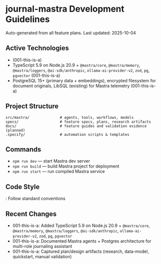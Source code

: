 # journal-mastra Development Guidelines

Auto-generated from all feature plans. Last updated: 2025-10-04

## Active Technologies

- (001-this-is-a)
- TypeScript 5.9 on Node.js 20.9 + `@mastra/core`, `@mastra/memory`, `@mastra/loggers`, `@ai-sdk/anthropic`, `ollama-ai-provider-v2`, `zod`, `pg`, `pgvector` (001-this-is-a)
- PostgreSQL 15+ (primary data + embeddings), encrypted filesystem for document originals, LibSQL (existing) for Mastra telemetry (001-this-is-a)

## Project Structure

```
src/mastra/              # agents, tools, workflows, models
specs/                   # feature specs, plans, research artifacts
docs/                    # feature guides and validation evidence (planned)
.specify/                # automation scripts & templates
```

## Commands

- `npm run dev` — start Mastra dev server
- `npm run build` — build Mastra project for deployment
- `npm run start` — run compiled Mastra service

## Code Style

: Follow standard conventions

## Recent Changes

- 001-this-is-a: Added TypeScript 5.9 on Node.js 20.9 + `@mastra/core`, `@mastra/memory`, `@mastra/loggers`, `@ai-sdk/anthropic`, `ollama-ai-provider-v2`, `zod`, `pg`, `pgvector`
- 001-this-is-a: Documented Mastra agents + Postgres architecture for multi-role journaling assistant
- 001-this-is-a: Captured plan/design artifacts (research, data-model, quickstart, manual validation)

<!-- MANUAL ADDITIONS START -->
<!-- MANUAL ADDITIONS END -->
